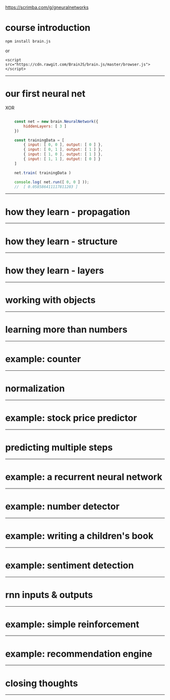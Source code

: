 


<https://scrimba.com/g/gneuralnetworks>



# course introduction



`npm install brain.js`

or

`<script src="https://cdn.rawgit.com/BrainJS/brain.js/master/browser.js"></script>`



---



# our first neural net



XOR

```js

	const net = new brain.NeuralNetwork({
		hiddenLayers: [ 3 ]
	})

	const trainingData = [
		{ input: [ 0, 0 ], output: [ 0 ] },
		{ input: [ 0, 1 ], output: [ 1 ] },
		{ input: [ 1, 0 ], output: [ 1 ] },
		{ input: [ 1, 1 ], output: [ 0 ] }
	]

	net.train( trainingData )

	console.log( net.run([ 0, 0 ] ));
	//	[ 0.058586411117811203 ]

```



---



# how they learn - propagation



---



# how they learn - structure



---



# how they learn - layers



---



# working with objects



---



# learning more than numbers



---



# example: counter



---



# normalization



---



# example: stock price predictor



---



# predicting multiple steps



---



# example: a recurrent neural network



---



# example: number detector



---



# example: writing a children's book



---



# example: sentiment detection



---



# rnn inputs & outputs



---



# example: simple reinforcement



---



# example: recommendation engine



---



# closing thoughts



---
